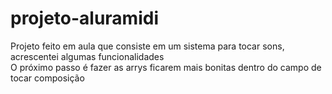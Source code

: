 # projeto-aluramidi

<p>Projeto feito em aula que consiste em um sistema para tocar sons, acrescentei algumas funcionalidades <br>
O próximo passo é fazer as arrys ficarem mais bonitas dentro do campo de tocar composição</p>
